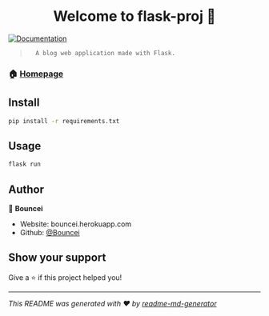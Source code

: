 <h1 align="center">Welcome to flask-proj 👋</h1>
<p>
  <a href="https://flask.palletsprojects.com/en/2.0.x/" target="_blank">
    <img alt="Documentation" src="https://img.shields.io/badge/documentation-yes-brightgreen.svg" />
  </a>
</p>

>       A blog web application made with Flask.

### 🏠 [Homepage](  https://github.com/bouncei/flask-proj)

## Install

```sh
pip install -r requirements.txt
```

## Usage

```sh
flask run
```

## Author

👤 **Bouncei**

* Website: bouncei.herokuapp.com
* Github: [@Bouncei](https://github.com/Bouncei)

## Show your support

Give a ⭐️ if this project helped you!

***
_This README was generated with ❤️ by [readme-md-generator](https://github.com/kefranabg/readme-md-generator)_